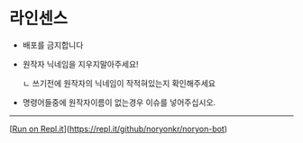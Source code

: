 # 라인센스

- 배포를 금지합니다

- 원작자 닉네임을 지우지말아주세요!

  ㄴ 쓰기전에 원작자의 닉네임이 작적혀있는지 확인해주세요

- 명령어들중에 원작자이름이 없는경우 이슈를 넣어주십시오.
****
[[Run on Repl.it](https://repl.it/badge/github/noryonkr/noryon-bot)](https://repl.it/github/noryonkr/noryon-bot)

